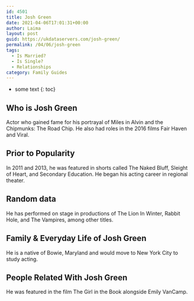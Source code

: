 ```yaml
---
id: 4501
title: Josh Green
date: 2021-04-06T17:01:31+00:00
author: Laima
layout: post
guid: https://ukdataservers.com/josh-green/
permalink: /04/06/josh-green
tags:
  - Is Married?
  - Is Single?
  - Relationships
category: Family Guides
---
```


* some text
{: toc}


## Who is Josh Green
                  
                  
                  
Actor who gained fame for his portrayal of Miles in Alvin and the Chipmunks: The Road Chip. He also had roles in the 2016 films Fair Haven and Viral.
                  
              
            
              
            
                
                
                
## Prior to Popularity
                  
                  
                  
In 2011 and 2013, he was featured in shorts called The Naked Bluff, Sleight of Heart, and Secondary Education. He began his acting career in regional theater.
                  
              
            
              
            
                
                
                
## Random data
                  
                  
                  
He has performed on stage in productions of The Lion In Winter, Rabbit Hole, and The Vampires, among other titles.
                  
              
            
              
            
                
                
                
## Family & Everyday Life of Josh Green
                  
                  
                  
He is a native of Bowie, Maryland and would move to New York City to study acting.
                  
              
            
              
            
                
                
                
## People Related With Josh Green
                  
                  
                  
He was featured in the film The Girl in the Book alongside Emily VanCamp.
                  
              
            
              
            
                
              
            
              
              
            
            
              
            
          
          
          